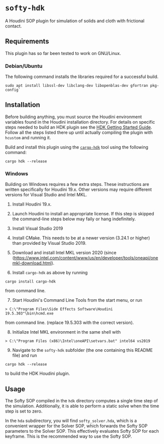 # `softy-hdk`

A Houdini SOP plugin for simulation of solids and cloth with frictional contact.

## Requirements

This plugin has so far been tested to work on GNU/Linux.

### Debian/Ubuntu

The following command installs the libraries required for a successful build.

```
sudo apt install libssl-dev libclang-dev libopenblas-dev gfortran pkg-config`
```


## Installation

Before building anything, you must source the Houdini environment variables found in the Houdini installation directory.
For details on specific steps needed to build an HDK plugin see
the [HDK Getting Started Guide](https://www.sidefx.com/docs/hdk/_h_d_k__intro__getting_started.html). Follow all
the steps listed there up until actually compiling the plugin with `hcustom` and running it.

Build and install this plugin using the [`cargo-hdk`](https://crates.io/cargo-hdk) tool using the following command:
```
cargo hdk --release
```

### Windows

Building on Windows requires a few extra steps. These instructions are written specifically for Houdini 19.x. Other versions may require
different versions for Visual Studio and Intel MKL.

1. Install Houdini 19.x.

2. Launch Houdini to install an appropriate license. If this step is skipped the command-line steps below may faily or hang indefinitely.

3. Install Visual Studio 2019

4. Install CMake. This needs to be at a newer version (3.24.1 or higher) than provided by Visual Studio 2019.

5. Download and install Intel MKL version 2020 (since (https://www.intel.com/content/www/us/en/developer/tools/oneapi/onemkl-download.html).

6. Install `cargo-hdk` as above by running
```
cargo install cargo-hdk
```
from command line.

7. Start Houdini's Command Line Tools from the start menu, or run
```
> C:\"Program Files\Side Effects Software\Houdini 19.5.303"\bin\hcmd.exe
```
from command line. (replace 19.5.303 with the correct version).

8. Initialize Intel MKL environment in the same shell with
```
> C:\"Program Files (x86)\Intel\oneAPI\setvars.bat" intel64 vs2019
```

9. Navigate to the `softy-hdk` subfolder (the one containing this README file) and run
```
cargo hdk --release
```
to build the HDK Houdini plugin.


## Usage

The Softy SOP compiled in the `hdk` directory computes a single time step of the simulation.
Additionally, it is able to perform a static solve when the time step is set to zero.

In the `hda` subdirectory, you will find `softy_solver.hda`, which is a convenient wrapper for the Solver
SOP, which forwards the Softy SOP parameters to the Solver SOP. This effectively evaluates Softy SOP
for each keyframe. This is the recommended way to use the Softy SOP.

